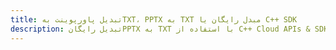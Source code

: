 ---title: تبدیل پاورپوینت بهTXT، PPTX به TXT مبدل رایگان یا C++ SDKdescription: تبدیل رایگانPPTX به TXT با استفاده از C++ Cloud APIs & SDK. همچنین اسناد Microsoft PowerPoint را در Cloud ایجاد، ویرایش و رندر کنید.---
